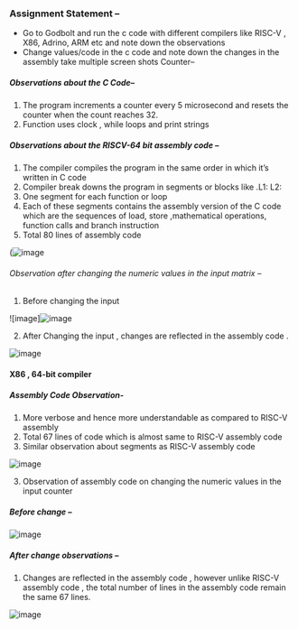 ### Assignment Statement – 
-	Go to Godbolt and run the c code with different compilers like RISC-V , X86, Adrino, ARM etc and note down the observations
-	Change values/code in the c code and note down the changes in the assembly take multiple screen shots
Counter– 

##### Observations about the C Code– 
1.	The program increments a counter every 5 microsecond and resets the counter when the count reaches 32. 
2.	Function  uses clock , while loops and print strings 

##### Observations about the RISCV-64 bit assembly code – 
1.	The compiler compiles the program in the same order in which it’s written in C code
2.	Compiler break downs the program in segments or blocks like .L1: L2: 
3.	One segment for each function or loop 
4.	Each of these segments contains the assembly version of the C code which are the sequences of load, store ,mathematical operations, function calls and branch instruction 
5.	Total 80 lines of assembly code

(![image](https://github.com/user-attachments/assets/b1e28995-6f27-4521-9ebb-f3a6b7313e6a)

 
 ###### Observation after changing the numeric values in the input matrix – 
1.	Before changing the input

   ![image]![image](https://github.com/user-attachments/assets/0a4413db-8836-46c1-9355-be0fa22afa19)



2.	After Changing the input , changes are reflected in the assembly code .

   ![image](https://github.com/jaya117/RISCV-HDP/assets/139655462/925f60ca-558c-4845-8609-c705e164399f)

 




#### X86 , 64-bit compiler
##### Assembly Code Observation- 
1.	More verbose  and hence more understandable as compared to RISC-V  assembly
2.	Total 67 lines of code which is almost same to RISC-V assembly code
3.	Similar observation about segments as RISC-V assembly code 
  
![image](https://github.com/jaya117/RISCV-HDP/assets/139655462/0a330f5c-4af9-4271-843c-7e76f13f04d4)


3.	Observation of assembly code on changing the numeric values in the input counter
##### Before change – 

 ![image](https://github.com/jaya117/RISCV-HDP/assets/139655462/220d094b-6f82-43e8-ba29-8a4a6f6f2193)


 ##### After change observations –
1.	Changes are reflected in the assembly code , however unlike RISC-V assembly code , the total number of lines in the assembly code remain the same 67 lines.

 ![image](https://github.com/jaya117/RISCV-HDP/assets/139655462/89f24577-26bc-4db4-b5e7-48604b17d851)



